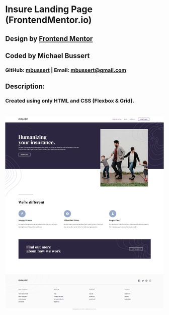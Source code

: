 # Insure Landing Page (FrontendMentor.io)

## Design by [Frontend Mentor](https://www.frontendmentor.io/)

## Coded by Michael Bussert

### GitHub: [mbussert](https://github.com/mbussert) | Email: mbussert@gmail.com

## Description:

### Created using only HTML and CSS (Flexbox & Grid).

#

![Landing Page](./ss1.png)
